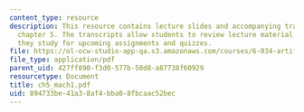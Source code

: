 ```yaml
---
content_type: resource
description: This resource contains lecture slides and accompanying transcripts for
  chapter 5. The transcripts allow students to review lecture material in detail as
  they study for upcoming assignments and quizzes.
file: https://ol-ocw-studio-app-qa.s3.amazonaws.com/courses/6-034-artificial-intelligence-spring-2005/894733be41a38af4bba08fbcaac52bec_ch5_mach1.pdf
file_type: application/pdf
parent_uid: 427ff890-f3d0-577b-50d8-a87738f60929
resourcetype: Document
title: ch5_mach1.pdf
uid: 894733be-41a3-8af4-bba0-8fbcaac52bec
---
```

